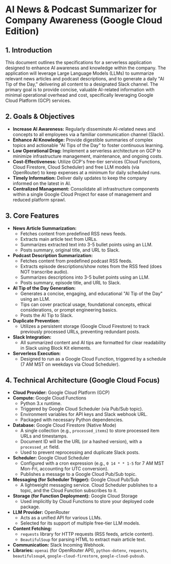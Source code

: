 # AI News & Podcast Summarizer for Company Awareness (Google Cloud Edition)

## 1. Introduction

This document outlines the specifications for a serverless application designed to enhance AI awareness and knowledge within the company. The application will leverage Large Language Models (LLMs) to summarize relevant news articles and podcast descriptions, and to generate a daily "AI Tip of the Day," delivering all content to a designated Slack channel. The primary goal is to provide concise, valuable AI-related information with minimal operational overhead and cost, specifically leveraging Google Cloud Platform (GCP) services.

## 2. Goals & Objectives

* **Increase AI Awareness:** Regularly disseminate AI-related news and concepts to all employees via a familiar communication channel (Slack).
* **Enhance AI Knowledge:** Provide digestible summaries of complex topics and actionable "AI Tips of the Day" to foster continuous learning.
* **Low Operational Drag:** Implement a serverless architecture on GCP to minimize infrastructure management, maintenance, and ongoing costs.
* **Cost-Effectiveness:** Utilize GCP's free-tier services (Cloud Functions, Cloud Firestore, Cloud Scheduler) and free LLM models (via OpenRouter) to keep expenses at a minimum for daily scheduled runs.
* **Timely Information:** Deliver daily updates to keep the company informed on the latest in AI.
* **Centralized Management:** Consolidate all infrastructure components within a single Google Cloud Project for ease of management and reduced platform sprawl.

## 3. Core Features

* **News Article Summarization:**
    * Fetches content from predefined RSS news feeds.
    * Extracts main article text from URLs.
    * Summarizes extracted text into 3-5 bullet points using an LLM.
    * Posts summary, original title, and URL to Slack.
* **Podcast Description Summarization:**
    * Fetches content from predefined podcast RSS feeds.
    * Extracts episode descriptions/show notes from the RSS feed (does NOT transcribe audio).
    * Summarizes descriptions into 3-5 bullet points using an LLM.
    * Posts summary, episode title, and URL to Slack.
* **AI Tip of the Day Generation:**
    * Generates a concise, engaging, and educational "AI Tip of the Day" using an LLM.
    * Tips can cover practical usage, foundational concepts, ethical considerations, or prompt engineering basics.
    * Posts the AI Tip to Slack.
* **Duplicate Prevention:**
    * Utilizes a persistent storage (Google Cloud Firestore) to track previously processed URLs, preventing redundant posts.
* **Slack Integration:**
    * All summarized content and AI tips are formatted for clear readability in Slack using Block Kit elements.
* **Serverless Execution:**
    * Designed to run as a Google Cloud Function, triggered by a schedule (7 AM MST on weekdays via Cloud Scheduler).

## 4. Technical Architecture (Google Cloud Focus)

* **Cloud Provider:** Google Cloud Platform (GCP)
* **Compute:** Google Cloud Functions
    * Python 3.x runtime.
    * Triggered by Google Cloud Scheduler (via Pub/Sub topic).
    * Environment variables for API keys and Slack webhook URL.
    * Packaged with necessary Python dependencies.
* **Database:** Google Cloud Firestore (Native Mode)
    * A single collection (e.g., `processed_items`) to store processed item URLs and timestamps.
    * Document ID will be the URL (or a hashed version), with a `processed_at` field.
    * Used to prevent reprocessing and duplicate Slack posts.
* **Scheduler:** Google Cloud Scheduler
    * Configured with a cron expression (e.g., `0 14 * * 1-5` for 7 AM MST Mon-Fri, accounting for UTC conversion).
    * Publishes a message to a Google Cloud Pub/Sub topic.
* **Messaging (for Scheduler Trigger):** Google Cloud Pub/Sub
    * A lightweight messaging service. Cloud Scheduler publishes to a topic, and the Cloud Function subscribes to it.
* **Storage (for Function Deployment):** Google Cloud Storage
    * Used implicitly by Cloud Functions to store your deployed code package.
* **LLM Provider:** OpenRouter
    * Acts as a unified API for various LLMs.
    * Selected for its support of multiple free-tier LLM models.
* **Content Fetching:**
    * `requests` library for HTTP requests (RSS feeds, article content).
    * `BeautifulSoup` for parsing HTML to extract main article text.
* **Communication:** Slack Incoming Webhook.
* **Libraries:** `openai` (for OpenRouter API), `python-dotenv`, `requests`, `beautifulsoup4`, `google-cloud-firestore`, `google-cloud-pubsub`.